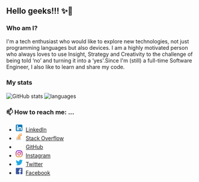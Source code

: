 ## Hello geeks!!! ✨👋

### Who am I?

I'm a tech enthusiast who would like to explore new technologies, not just programming languages but also devices. I am a highly motivated person who always loves to use Insight, Strategy and Creativity to the challenge of being told ‘no’ and turning it into a ‘yes'.Since I'm (still) a full-time Software Engineer, I also like to learn and share my code.

### My stats

<img align="center" src="https://github-readme-stats.vercel.app/api?username=KavindaMethsara&show_icons=true&include_all_commits=true&theme=dracula" alt="GitHub stats" />
<img align="center" src="https://github-readme-stats.vercel.app/api/top-langs/?username=KavindaMethsara&&exclude_repo=KavindaMethsara&layout=compact&theme=dracula" alt="languages"/>


<!-- ### 🌱 I’m currently learning ...



### 👯 I’m looking to collaborate on ...



### 🤔 I’m looking for help with ...



### 💬 Ask me about ... 


### ⚡ Fun fact: ...-->


### 📫 How to reach me: ...

* <img src="./Assets/img/icons/linkedin.png" height="20"/>&nbsp; [LinkedIn](https://www.linkedin.com/in/kavinda-methsara-25865b210/)
* <img src="./Assets/img/icons/stackoverflow.png" height="20"/>&nbsp; [Stack Overflow](https://stackoverflow.com/users/15594081/methsara)
* <img src="./Assets/img/icons/github-mark-white.png" height="20"/>&nbsp; [GitHub](https://github.com/KavindaMethsara)
* <img src="./Assets/img/icons/instagram.png" height="20"/>&nbsp; [Instagram](https://www.instagram.com/_methzara_/)
* <img src="./Assets/img/icons/twitter.png" height="20"/>&nbsp; [Twitter](https://twitter.com/methsara98)
* <img src="./Assets/img/icons/facebook.png" height="20"/>&nbsp; [Facebook](https://web.facebook.com/nwty.methsara/)




